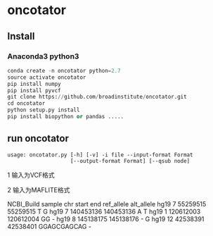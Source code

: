# oncotator
## Install
### Anaconda3 python3
```python
conda create -n oncotator python=2.7
source activate oncotator
pip install numpy
pip install pyvcf
git clone https://github.com/broadinstitute/oncotator.git
cd oncotator
python setup.py install
pip install biopython or pandas .....
```

## run oncotator
```
usage: oncotator.py [-h] [-v] -i file --input-format Format
                    [--output-format Format] [--qsub node]
```
1 输入为VCF格式

2 输入为MAFLITE格式

NCBI_Build	sample	chr	start	end	ref_allele	alt_allele
hg19	7  55259515  55259515  T  G
hg19	7  140453136  140453136 A T
hg19	1  120612003  120612004  GG  -
hg19	8  145138175  145138176  -  G
hg19	12  42538391  42538401  GGAGCGAGCAG  -
